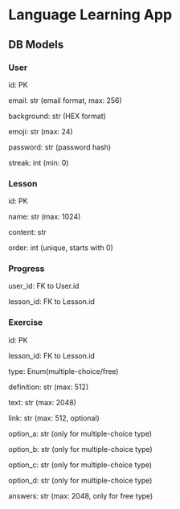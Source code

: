 # Language Learning App

## DB Models
### User
id: PK

email: str (email format, max: 256)

background: str (HEX format)

emoji: str (max: 24)

password: str (password hash)

streak: int (min: 0)

### Lesson
id: PK

name: str (max: 1024)

content: str

order: int (unique, starts with 0)

### Progress
user_id: FK to User.id

lesson_id: FK to Lesson.id

### Exercise
id: PK

lesson_id: FK to Lesson.id

type: Enum(multiple-choice/free)

definition: str (max: 512)

text: str (max: 2048)

link: str (max: 512, optional)

option_a: str (only for multiple-choice type)

option_b: str (only for multiple-choice type)

option_c: str (only for multiple-choice type)

option_d: str (only for multiple-choice type)

answers: str (max: 2048, only for free type)
